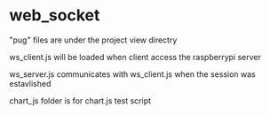 # web_socket

"pug" files are under the project view directry

ws_client.js will be loaded when client access the raspberrypi server

ws_server.js communicates with ws_client.js when the session was estavlished

chart_js folder is for chart.js test script
